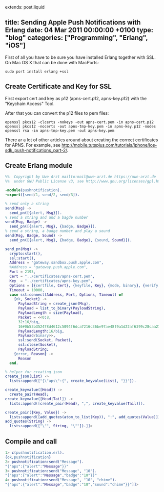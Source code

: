 extends: post.liquid

title: Sending Apple Push Notifications with Erlang
date: 04 Mar 2011 00:00:00 +0100
type: "blog"
categories: ["Programming", "Erlang", "iOS"]
---

First of all you have to be sure you have installed Erlang together with SSL. On Mac OS X that can be done with MacPorts:

```
sudo port install erlang +ssl
```

## Create Certificate and Key for SSL

First export cert and key as p12 (apns-cert.p12, apns-key.p12) with the "Keychain Access" Tool.

After that you can convert the p12 files to pem files:

```
openssl pkcs12 -clcerts -nokeys -out apns-cert.pem -in apns-cert.p12
openssl pkcs12 -nocerts -out apns-tmp-key.pem -in apns-key.p12 -nodes
openssl rsa -in apns-tmp-key.pem -out apns-key.pem
```

<!-- more -->

There ar a lot of other articles around about creating the correct certificates for APNS. For example, see
<http://mobile.tutsplus.com/tutorials/iphone/ios-sdk_push-notifications_part-2/>.

## Create Erlang module

```erlang
%%  Copyright by Uwe Arzt mailto:mail@uwe-arzt.de https://uwe-arzt.de
%%  under GNU Public License v3, see http://www.gnu.org/licenses/gpl.html

-module(pushnotification).
-export([send/1, send/2, send/3]).

% send only a string
send(Msg) ->
  send_pn([{alert, Msg}]).
% send a string and and a bagde number
send(Msg, Badge) ->
  send_pn([{alert, Msg}, {badge, Badge}]).
% send a string, a badge number and play a sound
send(Msg, Badge, Sound) ->
  send_pn([{alert, Msg}, {badge, Badge}, {sound, Sound}]).

send_pn(Msg) ->
  crypto:start(),
  ssl:start(),
  Address = "gateway.sandbox.push.apple.com",
  %Address = "gateway.push.apple.com",
  Port = 2195,
  Cert = "../certificates/apns-cert.pem",
  Key  = "../certificates/apns-key.pem",
  Options = [{certfile, Cert}, {keyfile, Key}, {mode, binary}, {verify, verify_none}],
  Timeout = 10000,
  case ssl:connect(Address, Port, Options, Timeout) of
    {ok, Socket} ->
      PayloadString = create_json(Msg),
      Payload = list_to_binary(PayloadString),
      PayloadLength = size(Payload),
      Packet = <<0:8,
      32:16/big,
      16#0b53b352478d4612c5094f6dca7216c36be97ae48f9a1d22af6399c28caa215f:256/big,
      PayloadLength:16/big,
      Payload/binary>>,
      ssl:send(Socket, Packet),
      ssl:close(Socket),
      PayloadString;
    {error, Reason} ->
      Reason
  end.

% helper for creating json
create_json(List) ->
  lists:append(["{\"aps\":{", create_keyvalue(List), "}}"]).

create_keyvalue([Head]) ->
  create_pair(Head);
create_keyvalue([Head|Tail]) ->
  lists:append([create_pair(Head), ",", create_keyvalue(Tail)]).

create_pair({Key, Value}) ->
  lists:append([add_quotes(atom_to_list(Key)), ":", add_quotes(Value)]).
add_quotes(String) ->
  lists:append(["\"", String, "\""]).]]>
```

## Compile and call
```erlang
1> c(pushnotification.erl).
{ok,pushnotification}
2> pushnotification:send("Message").
"{"aps":{"alert":"Message"}}"
3> pushnotification:send("Message", "10").
"{"aps":{"alert":"Message","badge":"10"}}"
4> pushnotification:send("Message", "10", "chime").
"{"aps":{"alert":"Message","badge":"10","sound":"chime"}}"]]>
```
